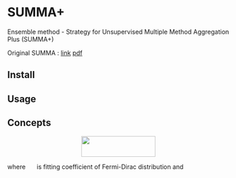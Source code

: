 # SUMMA+ 

Ensemble method - Strategy for Unsupervised Multiple Method Aggregation Plus (SUMMA+)

Original SUMMA : [link](http://jmlr.org/papers/v20/18-094.html) [pdf](https://www.google.com/url?sa=t&rct=j&q=&esrc=s&source=web&cd=4&cad=rja&uact=8&ved=2ahUKEwiFqOK39OXmAhUqh-AKHQIuDPEQFjADegQIBhAC&url=http%3A%2F%2Fwww.jmlr.org%2Fpapers%2Fvolume20%2F18-094%2F18-094.pdf&usg=AOvVaw2JrWKtNU8u-MMJSQ8iTGo8)

## Install

## Usage

## Concepts

<p align="center"><img src="/tex/106c06e916c37c1e24b1b61efab1a9c4.svg?invert_in_darkmode&sanitize=true" align=middle width=167.47204979999998pt height=47.806078649999996pt/></p>

where <img src="/tex/f0dd258970ca87b4f86c77184c549f9f.svg?invert_in_darkmode&sanitize=true" align=middle width=17.80829159999999pt height=22.831056599999986pt/> is fitting coefficient of Fermi-Dirac distribution and 

<p align="center"><img src="/tex/02c0132083384e24bb94d3b1b5b632d9.svg?invert_in_darkmode&sanitize=true" align=middle width=32.7815763pt height=12.1411488pt/></p>
